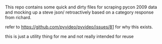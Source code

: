 This repo contains some quick and dirty files for scraping pycon 2009 data
and mocking up a steve json/ retroactively based on a category response
from richard.

refer to https://github.com/pyvideo/pyvideo/issues/81 for why this exists.

this is just a utility thing for me and not really intended for reuse
